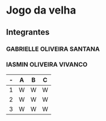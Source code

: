 # Jogo da velha
## Integrantes
### GABRIELLE OLIVEIRA SANTANA
### IASMIN OLIVEIRA VIVANCO

| -  |  A     | B     | C     |
| -- | :---:  | :---: | :---: |
| 1  | W      | W     | W     |
| 2  | W      | W     | W     |
| 3  | W      | W     | W     |